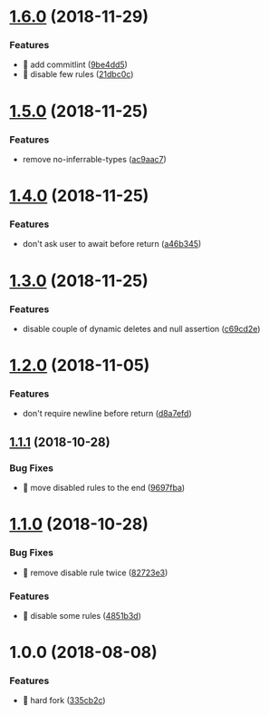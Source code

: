 # [1.6.0](https://github.com/streamich/tslint-config-common/compare/v1.5.0...v1.6.0) (2018-11-29)


### Features

* 🎸 add commitlint ([9be4dd5](https://github.com/streamich/tslint-config-common/commit/9be4dd5))
* 🎸 disable few rules ([21dbc0c](https://github.com/streamich/tslint-config-common/commit/21dbc0c))

# [1.5.0](https://github.com/streamich/tslint-config-common/compare/v1.4.0...v1.5.0) (2018-11-25)


### Features

* remove no-inferrable-types ([ac9aac7](https://github.com/streamich/tslint-config-common/commit/ac9aac7))

# [1.4.0](https://github.com/streamich/tslint-config-common/compare/v1.3.0...v1.4.0) (2018-11-25)


### Features

* don't ask user to await before return ([a46b345](https://github.com/streamich/tslint-config-common/commit/a46b345))

# [1.3.0](https://github.com/streamich/tslint-config-common/compare/v1.2.0...v1.3.0) (2018-11-25)


### Features

* disable couple of dynamic deletes and null assertion ([c69cd2e](https://github.com/streamich/tslint-config-common/commit/c69cd2e))

# [1.2.0](https://github.com/streamich/tslint-config-common/compare/v1.1.1...v1.2.0) (2018-11-05)


### Features

* don't require newline before return ([d8a7efd](https://github.com/streamich/tslint-config-common/commit/d8a7efd))

## [1.1.1](https://github.com/streamich/tslint-config-common/compare/v1.1.0...v1.1.1) (2018-10-28)


### Bug Fixes

* 🐛 move disabled rules to the end ([9697fba](https://github.com/streamich/tslint-config-common/commit/9697fba))

# [1.1.0](https://github.com/streamich/tslint-config-common/compare/v1.0.0...v1.1.0) (2018-10-28)


### Bug Fixes

* 🐛 remove disable rule twice ([82723e3](https://github.com/streamich/tslint-config-common/commit/82723e3))


### Features

* 🎸 disable some rules ([4851b3d](https://github.com/streamich/tslint-config-common/commit/4851b3d))

# 1.0.0 (2018-08-08)


### Features

* 🎸 hard fork ([335cb2c](https://github.com/streamich/tslint-config-common/commit/335cb2c))
